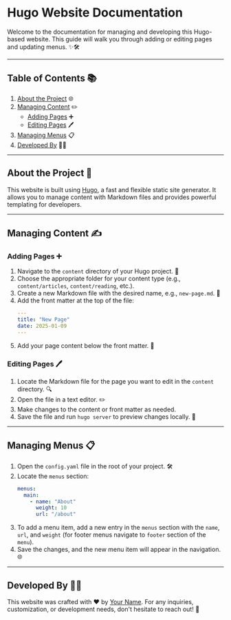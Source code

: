 # Hugo Website Documentation

Welcome to the documentation for managing and developing this Hugo-based website. This guide will walk you through adding or editing pages and updating menus. ✨🛠️

---

## Table of Contents 📚
1. [About the Project](#about-the-project) 🌐
2. [Managing Content](#managing-content) ✏️
    - [Adding Pages](#adding-pages) ➕
    - [Editing Pages](#editing-pages) 🖊️
3. [Managing Menus](#managing-menus) 📋
4. [Developed By](#developed-by) 👨‍💻

---

## About the Project 🌟

This website is built using [Hugo](https://gohugo.io/), a fast and flexible static site generator. It allows you to manage content with Markdown files and provides powerful templating for developers.

---

## Managing Content ✍️

### Adding Pages ➕
1. Navigate to the `content` directory of your Hugo project. 📂
2. Choose the appropriate folder for your content type (e.g., `content/articles`, `content/reading`, etc.).
3. Create a new Markdown file with the desired name, e.g., `new-page.md`. 📄
4. Add the front matter at the top of the file:
    ```yaml
    ---
    title: "New Page"
    date: 2025-01-09
    ---
    ```
5. Add your page content below the front matter. 📝

### Editing Pages 🖊️
1. Locate the Markdown file for the page you want to edit in the `content` directory. 🔍
2. Open the file in a text editor. ✏️
3. Make changes to the content or front matter as needed.
4. Save the file and run `hugo server` to preview changes locally. 🔄

---

## Managing Menus 📋

1. Open the `config.yaml` file in the root of your project. 🛠️
2. Locate the `menus` section:
    ```yaml
    menus:
      main: 
        - name: "About"
          weight: 10
          url: "/about"
    ```
3. To add a menu item, add a new entry in the `menus` section with the `name`, `url`, and `weight` (for footer menus navigate to `footer` section of the `menu`).
4. Save the changes, and the new menu item will appear in the navigation. 🌐

---

## Developed By 👨‍💻

This website was crafted with ❤️ by [Your Name](https://www.fiverr.com/yourprofile). For any inquiries, customization, or development needs, don't hesitate to reach out! 🌟
